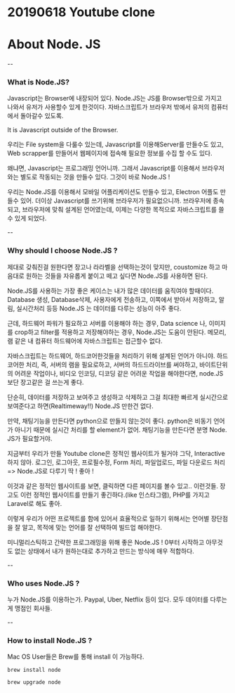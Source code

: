 # 20190618 Youtube clone 

# About Node. JS
--
### What is Node.JS?

Javascript는 Browser에 내장되어 있다.
Node.JS는 JS를 Browser밖으로 가지고 나와서 유저가 사용할수 있게 한것이다.
자바스크립트가 브라우저 밖에서 유저의 컴퓨터에서 돌아갈수 있도록.

It is Javascript outside of the Browser.

우리는 File system을 다룰수 있는데, Javascript를 이용해Server를 만들수도 있고, Web scrapper를 만들어서 웹페이지에 접속해 필요한 정보를 수집 할 수도 있다.

왜냐면, Javascript는 프로그래밍 언어니까.
그래서 Javascript를 이용해서 브라우저와는 별도로 작동되는 것을 만들수 있다. 그것이 바로 Node.JS !

우리는 Node.JS를 이용해서 모바일 어플리케이션도 만들수 있고, Electron 어플도 만들수 있어. 더이상 Javascript를 쓰기위해 브라우저가 필요없으니까.
브라우저에 종속되고, 브라우저에 맞춰 설계된 언어였는데, 이제는 다양한 목적으로 자바스크립트를 쓸수 있게 되었다.

--

### Why should I choose Node.JS ?

제대로 갖춰진걸 원한다면 장고나 라라벨을 선택하는것이 맞지만,
coustomize 하고 마음대로 원하는 것들을 자유롭게 붙이고 떼고 싶다면 Node.JS를 사용하면 된다.

Node.JS를 사용하는 가장 좋은 케이스는 내가 많은 데이터를 움직여야 할때이다.
Database 생성, Database삭제, 사용자에게 전송하고, 이쪽에서 받아서 저장하고, 알림, 실시간처리 등등
Node.JS 는 데이터를 다루는 성능이 아주 좋다.


근데, 하드웨어 파워가 필요하고 서버를 이용해야 하는 경우, Data science 나, 이미지를 crop하고 filter를 적용하고 저장해야하는 경우, Node.JS는 도움이 안된다.
메모리, 램 같은 내 컴퓨터 하드웨어에 자바스크립트는 접근할수 없다.

자바스크립트는 하드웨어, 하드코어한것들을 처리하기 위해 설계된 언어가 아니야.
하드코어한 처리, 즉, 서버의 램을 필요로하고, 서버의 하드드라이브를 써야하고, 바이트단위의 어려운 작업이나, 비디오 인코딩, 디코딩 같은 어려운 작업을 해야한다면, node.JS 보단 장고같은 걸 쓰는게 좋다.

단순히, 데이터를 저장하고 보여주고 생성하고 삭제하고 그걸 최대한 빠르게 실시간으로 보여준다고 하면(Realtimeway!!) Node.JS 만한건 없다.

만약, 채팅기능을 만든다면 python으로 만들지 않는것이 좋다. python은 비동기 언어가 아니기 때문에 실시간 처리를 할 element가 없어. 채팅기능을 만든다면 분명 Node. JS가 필요할거야.

지금부터 우리가 만들 Youtube clone은 정적인 웹사이트가 될거야 그닥, Interactive 하지 않아.
로그인, 로그아웃, 프로필수정, Form 처리, 파일업로드, 파일 다운로드 처리 => Node.JS로 다루기 딱 ! 좋아 !

이것과 같은 정적인 웹사이트를 보면, 클릭하면 다른 페이지를 볼수 있고.. 이런것들. 장고도 이런 정적인 웹사이트를 만들기 좋긴하다.(like 인스타그램), PHP를 가지고 Laravel로 해도 좋아.

이렇게 우리가 어떤 프로젝트를 함에 있어서 효율적으로 일하기 위해서는 언어별 장단점을 잘 알고, 목적에 맞는 언어를 잘 선택하여 빌드업 해야한다.

미니멀리스틱하고 간략한 프로그래밍을 위해 좋은 Node.JS ! 
0부터 시작하고 아무것도 없는 상태에서 내가 원하는대로 추가하고 만드는 방식에 매우 적합하다. 

--

### Who uses Node.JS ?

누가 Node.JS를 이용하는가. Paypal, Uber, Netflix 등이 있다. 모두 데이터를 다루는게 맹점인 회사들. 

--

### How to install Node.JS ?

Mac OS User들은 Brew를 통해 install 이 가능하다.

`brew install node`

`brew upgrade node`


  
